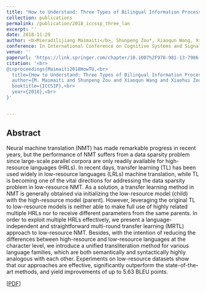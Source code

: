 ```yaml
---
title: "How to Understand: Three Types of Bilingual Information Processing?"
collection: publications
permalink: /publication/2018_iccssp_three_lan
excerpt: ''
date: 2018-11-29
author: <b>Mieradilijiang Maimaiti</b>, Shunpeng Zou*, Xiaoqun Wang, Xiaohui Zou
conference: In International Conference on Cognitive Systems and Signal Processing <b>(ICCSSP-2018)</b> (*=equal contribution)
venue: ''
paperurl: 'https://link.springer.com/chapter/10.1007%2F978-981-13-7986-4_1'
citation: '<br>
@inproceedings{Maimaiti2018HowTU,<br>
  title={How to Understand: Three Types of Bilingual Information Processing?},<br>
  author={M. Maimaiti and Shunpeng Zou and Xiaoqun Wang and Xiaohui Zou},<br>
  booktitle={ICCSIP},<br>
  year={2018},<br>
}'


---
```

<h2><strong>Abstract</strong></h2>
Neural machine translation (NMT) has made remarkable progress in recent years, but the performance of NMT suffers from a data sparsity problem since large-scale parallel corpora are only readily available for high-resource languages (HRLs). In recent days, transfer learning (TL) has been used widely in low-resource languages (LRLs) machine translation, while TL is becoming one of the vital directions for addressing the data sparsity problem in low-resource NMT. As a solution, a transfer learning method in NMT is generally obtained via initializing the low-resource model (child) with the high-resource model (parent). However, leveraging the original TL to low-resource models is neither able to make full use of highly related multiple HRLs nor to receive different parameters from the same parents. In order to exploit multiple HRLs effectively, we present a language-independent and straightforward multi-round transfer learning (MRTL) approach to low-resource NMT. Besides, with the intention of reducing the differences between high-resource and low-resource languages at the character level, we introduce a unified transliteration method for various language families, which are both semantically and syntactically highly analogous with each other. Experiments on low-resource datasets show that our approaches are effective, significantly outperform the state-of-the-art methods, and yield improvements of up to 5.63 BLEU points.

\[[PDF](https://link.springer.com/chapter/10.1007%2F978-981-13-7986-4_1)\]  
